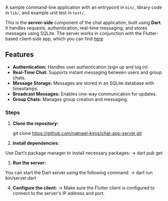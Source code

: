 A sample command-line application with an entrypoint in `bin/`, library code
in `lib/`, and example unit test in `test/`.

This is the **server-side** component of the chat application, built using **Dart**. It handles requests, authentication, real-time messaging, and stores messages using SQLite. The server works in conjunction with the Flutter-based client-side app, which you can find [here](https://github.com/natnael-kiros/chat-app-2.0)

## Features

- **Authentication:** Handles user authentication (sign up and log in).
- **Real-Time Chat:** Supports instant messaging between users and group chats.
- **Message Storage:** Messages are stored in an SQLite database with timestamps.
- **Broadcast Messages:** Enables one-way communication for updates.
- **Group Chats:** Manages group creation and messaging.

### Steps

1. **Clone the repository:**

   git clone https://github.com/natnael-kiros/chat-app-server.git

2. **Install dependencies:**

Use Dart’s package manager to install necessary packages:
-> dart pub get

3. **Run the server:**

You can start the Dart server using the following command:
-> dart run bin/server.dart

4. **Configure the client:**
   -> Make sure the Flutter client is configured to connect to the server's IP address and port.
